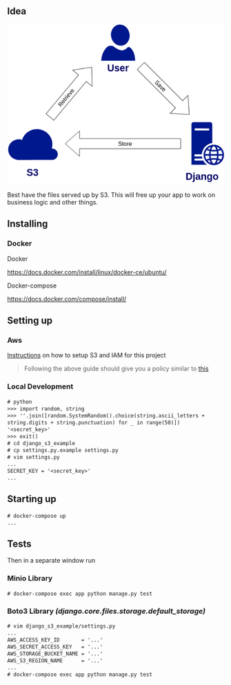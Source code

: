 ## Idea

![Alt text](/save_store_retrieve.png?raw=true "Preview")

Best have the files served up by S3. This will free up your app to work on business logic and other things.

## Installing

### Docker

Docker

https://docs.docker.com/install/linux/docker-ce/ubuntu/

Docker-compose

https://docs.docker.com/compose/install/

## Setting up

### Aws

[Instructions](amazon-s3-setup.html) on how to setup S3 and IAM for this project

> Following the above guide should give you a policy similar to [this](https://django-storages.readthedocs.io/en/latest/backends/amazon-S3.html#iam-policy "IAM policies on AWS")

### Local Development

```
# python
>>> import random, string
>>> ''.join([random.SystemRandom().choice(string.ascii_letters + string.digits + string.punctuation) for _ in range(50)])
'<secret_key>'
>>> exit()
# cd django_s3_example
# cp settings.py.example settings.py
# vim settings.py
...
SECRET_KEY = '<secret_key>'
...
```

## Starting up

```
# docker-compose up
...
```

## Tests

Then in a separate window run

### Minio Library

```
# docker-compose exec app python manage.py test
```

### Boto3 Library *(django.core.files.storage.default_storage)*

```
# vim django_s3_example/settings.py
...
AWS_ACCESS_KEY_ID       = '...'
AWS_SECRET_ACCESS_KEY   = '...'
AWS_STORAGE_BUCKET_NAME = '...'
AWS_S3_REGION_NAME      = '...'
...
# docker-compose exec app python manage.py test
```
